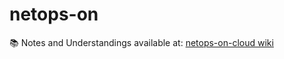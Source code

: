 # netops-on

📚 Notes and Understandings available at: [netops-on-cloud wiki](https://github.com/CynicDog/netops-on-cloud/wiki)
